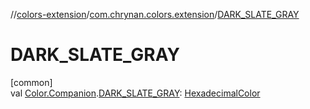 //[colors-extension](../../index.md)/[com.chrynan.colors.extension](index.md)/[DARK_SLATE_GRAY](-d-a-r-k_-s-l-a-t-e_-g-r-a-y.md)

# DARK_SLATE_GRAY

[common]\
val [Color.Companion](../../../colors-core/colors-core/com.chrynan.colors/-color/-companion/index.md).[DARK_SLATE_GRAY](-d-a-r-k_-s-l-a-t-e_-g-r-a-y.md): [HexadecimalColor](../../../colors-core/colors-core/com.chrynan.colors/-hexadecimal-color/index.md)
